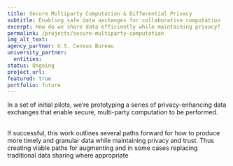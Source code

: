 ```yaml
---
title: Secure Multiparty Computation & Differential Privacy
subtitle: Enabling safe data axchanges for collaborative computation
excerpt: How do we share data efficiently while maintaining privacy?
permalink: /projects/secure-multiparty-computation
img_alt_text: 
agency_partner: U.S. Census Bureau
university_partner:
  entities:
status: Ongoing
project_url: 
featured: true
portfolio: future
---
```

<p>
In a set of initial pilots, we’re prototyping a series of privacy-enhancing data exchanges that enable secure, multi-party computation to be performed. 
<br>
<br>

If successful, this work outlines several paths forward for how to produce more timely and granular data while maintaining privacy and trust. Thus creating viable paths for augmenting and in some cases replacing traditional data sharing where appropriate

</p>

